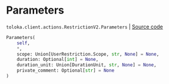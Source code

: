 # Parameters
`toloka.client.actions.RestrictionV2.Parameters` | [Source code](https://github.com/Toloka/toloka-kit/blob/v1.2.0.post1/src/client/actions.py#L91)

```python
Parameters(
    self,
    *,
    scope: Union[UserRestriction.Scope, str, None] = None,
    duration: Optional[int] = None,
    duration_unit: Union[DurationUnit, str, None] = None,
    private_comment: Optional[str] = None
)
```

